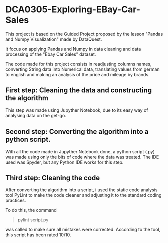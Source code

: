 # DCA0305-Exploring-EBay-Car-Sales

This project is based on the Guided Project proposed by the lesson "Pandas and Numpy Visualization" made by DataQuest.

It focus on applying Pandas and Numpy in data cleaning and data processing of the "Ebay Car Sales" dataset.

The code made for this project consists in readjusting columns names, converting String data into Numerical data, translating values from german to english and making an analysis of the price and mileage by brands.

## First step: Cleaning the data and constructing the algorithm

This step was made using Jupyther Notebook, due to its easy way of analysing data on the get-go.

## Second step: Converting the algorithm into a python script.

With all the code made in Jupyther Notebook done, a python script (.py) was made using only the bits of code where the data was treated. The IDE used was Spyder, but any Python IDE works for this step.

## Third step: Cleaning the code

After converting the algorithm into a script, i used the static code analysis tool PyLint to make the code cleaner and adjusting it to the standard coding practices.

To do this, the command 

> pylint script.py

was called to make sure all mistakes were corrected. According to the tool, this script has been rated 10/10. 
